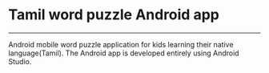 # Tamil word puzzle Android app
---
Android mobile word puzzle application for kids learning their native language(Tamil). The Android app is developed entirely using Android Studio.
